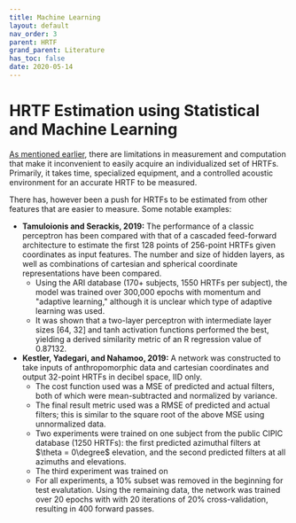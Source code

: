```yaml
---
title: Machine Learning
layout: default
nav_order: 3
parent: HRTF
grand_parent: Literature
has_toc: false
date: 2020-05-14
---
```


# HRTF Estimation using Statistical and Machine Learning

[As mentioned earlier](https://alextongue.github.io/digest/lit/hrtf/limitations.html), there are limitations in measurement and computation that make it inconvenient to easily acquire an individualized set of HRTFs. Primarily, it takes time, specialized equipment, and a controlled acoustic environment for an accurate HRTF to be measured.

There has, however been a push for HRTFs to be estimated from other features that are easier to measure. Some notable examples:

- **Tamuloionis and Serackis, 2019:** The performance of a classic perceptron has been compared with that of a cascaded feed-forward architecture to estimate the first 128 points of 256-point HRTFs given coordinates as input features. The number and size of hidden layers, as well as combinations of cartesian and spherical coordinate representations have been compared.
  - Using the ARI database (170+ subjects, 1550 HRTFs per subject), the model was trained over 300,000 epochs with momentum and "adaptive learning," although it is unclear which type of adaptive learning was used.
  - It was shown that a two-layer perceptron with intermediate layer sizes [64, 32] and tanh activation functions performed the best, yielding a derived similarity metric of an R regression value of 0.87132.
- **Kestler, Yadegari, and Nahamoo, 2019:** A network was constructed to take inputs of anthropomorphic data and cartesian coordinates and output 32-point HRTFs in decibel space, IID only.
  - The cost function used was a MSE of predicted and actual filters, both of which were mean-subtracted and normalized by variance.
  - The final result metric used was a RMSE of predicted and actual filters; this is similar to the square root of the above MSE using unnormalized data.
  - Two experiments were trained on one subject from the public CIPIC database (1250 HRTFs): the first predicted azimuthal filters at $\theta = 0\degree$ elevation, and the second predicted filters at all azimuths and elevations.
  - The third experiment was trained on 
  - For all experiments, a 10% subset was removed in the beginning for test evalutation. Using the remaining data, the network was trained over 20 epochs with with 20 iterations of 20% cross-validation, resulting in 400 forward passes. 